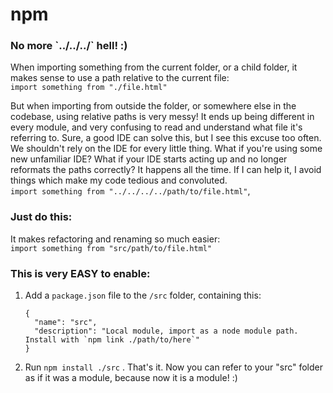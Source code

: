 # npm

### No more \`../../../\` hell! :\)

When importing something from the current folder, or a child folder, it makes sense to use a path relative to the current file:  
`import something from "./file.html"`

But when importing from outside the folder, or somewhere else in the codebase, using relative paths is very messy! It ends up being different in every module, and very confusing to read and understand what file it's referring to. Sure, a good IDE can solve this, but I see this excuse too often. We shouldn't rely on the IDE for every little thing. What if you're using some new unfamiliar IDE? What if your IDE starts acting up and no longer reformats the paths correctly? It happens all the time. If I can help it, I avoid things which make my code tedious and convoluted.  
`import something from "../../../../path/to/file.html"`, 

### Just do this:

It makes refactoring and renaming so much easier:  
`import something from "src/path/to/file.html"` 

### This is very EASY to enable:

1. Add a `package.json` file to the `/src` folder, containing this:

   ```text
   {
     "name": "src",
     "description": "Local module, import as a node module path. Install with `npm link ./path/to/here`"
   } 
   ```

2. Run `npm install ./src` . That's it. Now you can refer to your "src" folder as if it was a module, because now it is a module! :\) 




